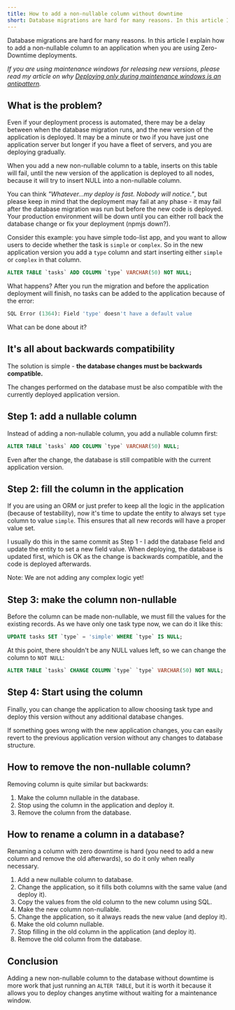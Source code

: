 ```yaml
---
title: How to add a non-nullable column without downtime
short: Database migrations are hard for many reasons. In this article I explain how to add a non-nullable column to an application when you are using Zero-Downtime deployments.
---
```


Database migrations are hard for many reasons. In this article I explain how to add a non-nullable column to an application when you are using Zero-Downtime deployments.

*If you are using maintenance windows for releasing new versions, please read my article on why [Deploying only during maintenance windows is an antipattern](https://blog.martinhujer.cz/maintenance-window-antipattern/).*

## What is the problem?

Even if your deployment process is automated, there may be a delay between when the database migration runs, and the new version of the application is deployed. It may be a minute or two if you have just one application server but longer if you have a fleet of servers, and you are deploying gradually.

When you add a new non-nullable column to a table, inserts on this table will fail, until the new version of the application is deployed to all nodes, because it will try to insert NULL into a non-nullable column.

You can think *"Whatever...my deploy is fast. Nobody will notice."*, but please keep in mind that the deployment may fail at any phase - it may fail after the database migration was run but before the new code is deployed. Your production environment will be down until you can either roll back the database change or fix your deployment (npmjs down?).

Consider this example: you have simple todo-list app, and you want to allow users to decide whether the task is `simple` or `complex`. So in the new application version you add a `type` column and start inserting either `simple` or `complex` in that column.

```sql
ALTER TABLE `tasks`	ADD COLUMN `type` VARCHAR(50) NOT NULL;
```

What happens? After you run the migration and before the application deployment will finish, no tasks can be added to the application because of the error:

```sql
SQL Error (1364): Field 'type' doesn't have a default value
```

What can be done about it?

## It's all about backwards compatibility

The solution is simple - **the database changes must be backwards compatible.**

The changes performed on the database must be also compatible with the currently deployed application version.

## Step 1: add a nullable column

Instead of adding a non-nullable column, you add a nullable column first:

```sql
ALTER TABLE `tasks` ADD COLUMN `type` VARCHAR(50) NULL;
```

Even after the change, the database is still compatible with the current application version.

## Step 2: fill the column in the application

If you are using an ORM or just prefer to keep all the logic in the application (because of testability), now it's time to update the entity to always set `type` column to value `simple`. This ensures that all new records will have a proper value set.

I usually do this in the same commit as Step 1 - I add the database field and update the entity to set a new field value. When deploying, the database is updated first, which is OK as the change is backwards compatible, and the code is deployed afterwards.

Note: We are not adding any complex logic yet!

## Step 3: make the column non-nullable

Before the column can be made non-nullable, we must fill the values for the existing records. As we have only one task type now, we can do it like this:

```sql
UPDATE tasks SET `type` = 'simple' WHERE `type` IS NULL;
```

At this point, there shouldn't be any NULL values left, so we can change the column to `NOT NULL`:

```sql
ALTER TABLE `tasks` CHANGE COLUMN `type` `type` VARCHAR(50) NOT NULL;
```

## Step 4:  Start using the column

Finally, you can change the application to allow choosing task type and deploy this version without any additional database changes.

If something goes wrong with the new application changes, you can easily revert to the previous application version without any changes to database structure.

## How to remove the non-nullable column?

Removing column is quite similar but backwards:

1. Make the column nullable in the database.
2. Stop using the column in the application and deploy it.
3. Remove the column from the database.

## How to rename a column in a database?

Renaming a column with zero downtime is hard (you need to add a new column and remove the old afterwards), so do it only when really necessary.

1. Add a new nullable column to database.
2. Change the application, so it fills both columns with the same value (and deploy it).
3. Copy the values from the old column to the new column using SQL.
4. Make the new column non-nullable.
5. Change the application, so it always reads the new value (and deploy it).
6. Make the old column nullable.
7. Stop filling in the old column in the application (and deploy it).
8. Remove the old column from the database.

## Conclusion

Adding a new non-nullable column to the database without downtime is more work that just running an `ALTER TABLE`, but it is worth it because it allows you to deploy changes anytime without waiting for a maintenance window.
